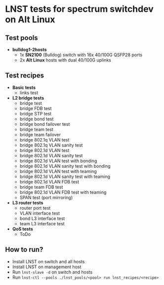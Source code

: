 # LNST tests for spectrum switchdev on Alt Linux

## Test pools
* **bulldog1-2hosts**
  * 1x **SN2100** (Bulldog) switch with 16x 40/100G QSFP28 ports
  * 2x **Alt Linux** hosts with dual 40/100G uplinks

## Test recipes
* **Basic tests**
  * links test
* **L2 bridge tests**
  * bridge test
  * bridge FDB test
  * bridge STP test
  * bridge bond test
  * bridge bond failover test
  * bridge team test
  * bridge team failover
  * bridge 802.1q VLAN test
  * bridge 802.1q VLAN sanity test
  * bridge 802.1d VLAN test
  * bridge 802.1d VLAN sanity test
  * bridge 802.1d VLAN test with bonding
  * bridge 802.1d VLAN sanity test with bonding
  * bridge 802.1d VLAN test with teaming
  * bridge 802.1d VLAN sanity test with teaming
  * bridge 802.1d VLAN FDB test
  * bridge team FDB test
  * bridge 802.1d VLAN FDB test with teaming
  * SPAN test (port mirroring)
* **L3 router tests**
  * router port test
  * VLAN interface test
  * bond L3 interface test
  * team L3 interface test
* **QoS tests**
  * ToDo

## How to run?
* Install LNST on switch and all hosts
* Install LNST on management host
* Run `lnst-slave -d` on switch and hosts
* Run `lnst-ctl --pools ./lnst_pools/<pool> run lnst_recipes/<recipe>`
